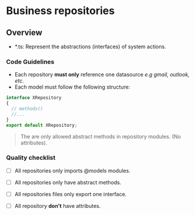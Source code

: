 # Business repositories

## Overview
  - *.ts:  Represent the abstractions (interfaces) of system actions.

### Code Guidelines

- Each repository **must only** reference one datasource *e.g gmail, outlook, etc*.
- Each model must follow the following structure:
```typescript
interface XRepository
{
  // methods()
  //...
}
export default XRepository;
```
  > The are only allowed abstract methods in repository modules. (No attributes).

### Quality checklist

- [ ] All repositories only imports @models modules.
- [ ] All repositories only have abstract methods.
-[ ] All repositories files only export one interface.
- [ ] All repository **don't** have attributes.


